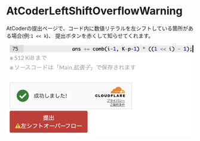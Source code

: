# AtCoderLeftShiftOverflowWarning

AtCoderの提出ページで、コード内に数値リテラルを左シフトしている箇所がある場合(例:`1 << k`)、
提出ボタンを赤くして知らせてくれます。

![](./demo.png)
